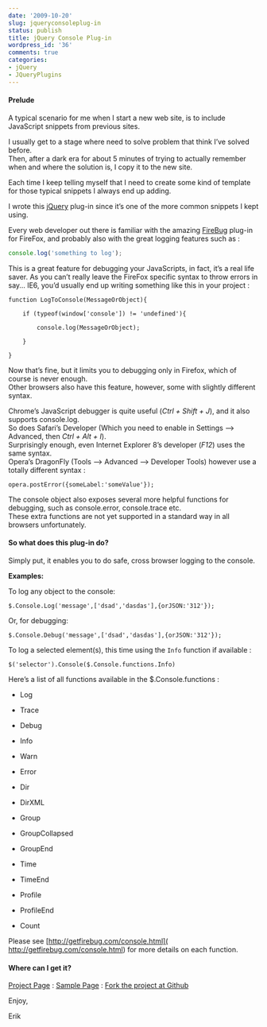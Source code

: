 ```yaml
---
date: '2009-10-20'
slug: jqueryconsoleplug-in
status: publish
title: jQuery Console Plug-in
wordpress_id: '36'
comments: true
categories:
- jQuery
- JQueryPlugins
---
```


#### **Prelude**

A typical scenario for me when I start a new web site, is to include JavaScript snippets from previous sites.

I usually get to a stage where need to solve problem that think I’ve solved before.      
Then, after a dark era for about 5 minutes of trying to actually remember when and where the solution is, I copy it to the new site.

Each time I keep telling myself that I need to create some kind of template for those typical snippets I always end up adding.

I wrote this [jQuery](http://jquery.com) plug-in since it’s one of the more common snippets I kept using.

Every web developer out there is familiar with the amazing [FireBug](http://www.getfirebug.com/) plug-in for FireFox, and probably also with the great logging features such as :

```javascript
console.log('something to log');  
```
  
This is a great feature for debugging your JavaScripts, in fact, it’s a real life saver.
As you can’t really leave the FireFox specific syntax to throw errors in say… IE6, you’d usually end up writing something like this in your project :
  
```
function LogToConsole(MessageOrObject){  

    if (typeof(window['console']) != 'undefined'){  

        console.log(MessageOrObject);  

    }  

}  
```  

Now that’s fine, but it limits you to debugging only in Firefox, which of course is never enough.      
Other browsers also have this feature, however, some with slightly different syntax. 
 

Chrome’s JavaScript debugger is quite useful (_Ctrl + Shift + J_), and it also supports console.log.       
So does Safari’s Developer (Which you need to enable in Settings –> Advanced, then _Ctrl + Alt + I_).       
Surprisingly enough, even Internet Explorer 8’s developer (_F12_) uses the same syntax.       
Opera’s DragonFly (Tools –> Advanced –> Developer Tools) however use a totally different syntax :

```  
opera.postError({someLabel:'someValue'});  
```  

The console object also exposes several more helpful functions for debugging, such as console.error, console.trace etc.      
These extra functions are not yet supported in a standard way in all browsers unfortunately.

#### So what does this plug-in do? 

Simply put, it enables you to do safe, cross browser logging to the console.

**Examples:**

To log any object to the console:

```
$.Console.Log('message',['dsad','dasdas'],{orJSON:'312'});  
```

Or, for debugging:

```
$.Console.Debug('message',['dsad','dasdas'],{orJSON:'312'});  
```
 
To log a selected element(s), this time using the `Info` function if available :
  
```
$('selector').Console($.Console.functions.Info)   
```
 
Here’s a list of all functions available in the $.Console.functions :

  * Log 
   
  * Trace 
   
  * Debug 
   
  * Info 
   
  * Warn 
   
  * Error 
   
  * Dir 
   
  * DirXML 
   
  * Group 
   
  * GroupCollapsed 
   
  * GroupEnd 
   
  * Time 
   
  * TimeEnd 
   
  * Profile 
   
  * ProfileEnd 
   
  * Count      

     

  
 

Please see [http://getfirebug.com/console.html]( http://getfirebug.com/console.html) for more details on each function.

 

#### 

 

#### Where can I get it?

 

[Project Page](http://erikzaadi.github.com/jQueryPlugins/jQuery.Console/) : [Sample Page](http://erikzaadi.github.com/jQueryPlugins/jQuery.Console/Sample/) : [Fork the project at Github](http://github.com/erikzaadi/jQueryPlugins)

 

Enjoy,

 

Erik

 

